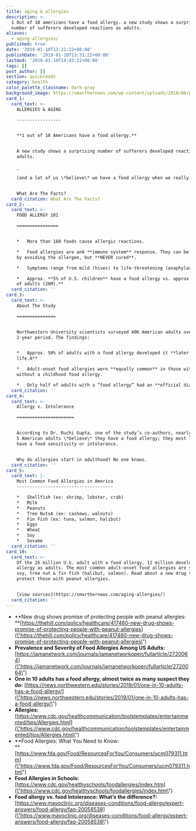 ```yaml
---
title: aging & allergies
description: >-
  1 Out of 10 americans have a food allergy. a new study shows a surprising
  number of sufferers developed reactions as adults.
aliases:
  - aging-allergies/
published: true
date: '2019-01-10T13:31:22+00:00'
publishDate: '2019-01-10T13:31:22+00:00'
lastmod: '2019-01-10T14:43:22+00:00'
tags: []
post_author: []
section: quickreads
category: health
color_palette_classname: dark-gray
background_image: https://smarthernews.com/wp-content/uploads/2018/08/pizza-2589577_1280.jpg
card_1:
  card_text: >-
    ALLERGIES & AGING

    -----------------


    **1 out of 10 Americans have a food allergy.**


    A new study shows a surprising number of sufferers developed reactions as
    adults.  

    _  

    (and a lot of us \*believe\* we have a food allergy when we really don’t)_.


    What Are The Facts?
  card_citation: What Are The Facts?
card_2:
  card_text: >-
    FOOD ALLERGY 101

    ================


    *   More than 160 foods cause allergic reactions.

    *   Food allergies are anA **immune system** response. They can be managed
    by avoiding the allergen, but **NEVER cured**.

    *   Symptoms range from mild (hives) to life-threatening (anaphylaxis).

    *   Approx. **5% of U.S. children** have a food allergy vs. approx.A **10%
    of adults (26M).**
  card_citation: ''
card_3:
  card_text: >-
    About The Study

    ===============


    Northwestern University scientists surveyed 40K American adults over a
    2-year period. The findings:


    *   Approx. 50% of adults with a food allergy developed it **later in
    life.A**

    *   Adult-onset food allergies were **equally common** in those with &
    without a childhood food allergy.

    *   Only half of adults with a “food allergy” had an **official diagnosis**.
  card_citation: ''
card_4:
  card_text: >-
    Allergy v. Intolerance

    ======================


    According to Dr. Ruchi Gupta, one of the study’s co-authors, nearly 1 out of
    5 American adults \*believe\* they have a food allergy; they most likely
    have a food sensitivity or intolerance.


    Why do allergies start in adulthood? No one knows.
  card_citation: ''
card_5:
  card_text: |-
    Most Common Food Allergies in America
    -------------------------------------

    *   Shellfish (ex: shrimp, lobster, crab)
    *   Milk
    *   Peanuts
    *   Tree NutsA (ex: cashews, walnuts)
    *   Fin Fish (ex: tuna, salmon, halibut)
    *   Eggs
    *   Wheat
    *   Soy
    *   Sesame
  card_citation: ''
card_10:
  card_text: >-
    Of the 26 million U.S. adult with a food allergy, 12 million developed the
    allergy as adults. The most common adult-onset food allergies are shellfish,
    soy, tree nut & fin fish (halibut, salmon). Read about a new drug that might
    protect those with peanut allergies.


    [view sources](https://smarthernews.com/aging-allergies/)
  card_citation: ''
---
```

*   **New drug shows promise of protecting people with peanut allergies:  
    **[https://thehill.com/policy/healthcare/417460-new-drug-shows-promise-of-protecting-people-with-peanut-allergies](\"https://thehill.com/policy/healthcare/417460-new-drug-shows-promise-of-protecting-people-with-peanut-allergies\")
*   **Prevalence and Severity of Food Allergies Among US Adults:**  
    [https://jamanetwork.com/journals/jamanetworkopen/fullarticle/2720064](\"https://jamanetwork.com/journals/jamanetworkopen/fullarticle/2720064\")
*   **One in 10 adults has a food allergy, almost twice as many suspect they do:** [https://news.northwestern.edu/stories/2019/01/one-in-10-adults-has-a-food-allergy/](\"https://news.northwestern.edu/stories/2019/01/one-in-10-adults-has-a-food-allergy/\")
*   **Allergies:**  
    [https://www.cdc.gov/healthcommunication/toolstemplates/entertainmented/tips/Allergies.html](\"https://www.cdc.gov/healthcommunication/toolstemplates/entertainmented/tips/Allergies.html\")
*   **Food Allergies: What You Need to Know:  
    **[https://www.fda.gov/Food/ResourcesForYou/Consumers/ucm079311.htm](\"https://www.fda.gov/Food/ResourcesForYou/Consumers/ucm079311.htm\")
*   **Food Allergies in Schools:**  
    [https://www.cdc.gov/healthyschools/foodallergies/index.htm](\"https://www.cdc.gov/healthyschools/foodallergies/index.htm\")
*   **Food allergy vs. food intolerance: What’s the difference?:**  
    [https://www.mayoclinic.org/diseases-conditions/food-allergy/expert-answers/food-allergy/faq-20058538](\"https://www.mayoclinic.org/diseases-conditions/food-allergy/expert-answers/food-allergy/faq-20058538\")